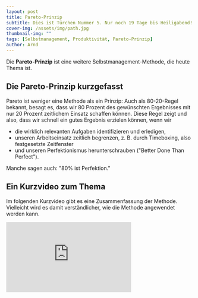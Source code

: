 ```yaml
---
layout: post
title: Pareto-Prinzip
subtitle: Dies ist Türchen Nummer 5. Nur noch 19 Tage bis Heiligabend!
cover-img: /assets/img/path.jpg
thumbnail-img: ""
tags: [Selbstmanagement, Produktivität, Pareto-Prinzip]
author: Arnd
---
```


Die **Pareto-Prinzip** ist eine weitere Selbstmanagement-Methode, die heute Thema ist.

## Die Pareto-Prinzip kurzgefasst

Pareto ist weniger eine Methode als ein Prinzip: Auch als 80-20-Regel bekannt, besagt es, dass wir 80 Prozent des gewünschten Ergebnisses mit nur 20 Prozent zeitlichem Einsatz schaffen können. Diese Regel zeigt und also, dass wir schnell ein gutes Ergebnis erzielen können, wenn wir

* die wirklich relevanten Aufgaben identifizieren und erledigen,
* unseren Arbeitseinsatz zeitlich begrenzen, z. B. durch Timeboxing, also festgesetzte Zeitfenster
* und unseren Perfektionismus herunterschrauben ("Better Done Than Perfect").

Manche sagen auch: "80% ist Perfektion."

## Ein Kurzvideo zum Thema

Im folgenden Kurzvideo gibt es eine Zusammenfassung der Methode. Vielleicht wird es damit verständlicher, wie die Methode angewendet werden kann.

<iframe width="336" height="189" src="https://www.youtube.com/embed/OHq8skS8RQA?si=iEnnGcWTWN-KORsA" title="YouTube video player" frameborder="0" allow="accelerometer; autoplay; clipboard-write; encrypted-media; gyroscope; picture-in-picture; web-share" referrerpolicy="strict-origin-when-cross-origin" allowfullscreen></iframe>